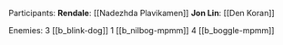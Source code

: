 Participants: 
**Rendale**: [[Nadezhda Plavikamen]]
**Jon Lin**: [[Den Koran]] 

Enemies:
3 [[b_blink-dog]] 
1 [[b_nilbog-mpmm]] 
4 [[b_boggle-mpmm]] 